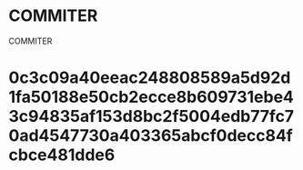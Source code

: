 # COMMITER
COMMITER






# 0c3c09a40eeac248808589a5d92d1fa50188e50cb2ecce8b609731ebe43c94835af153d8bc2f5004edb77fc70ad4547730a403365abcf0decc84fcbce481dde6
